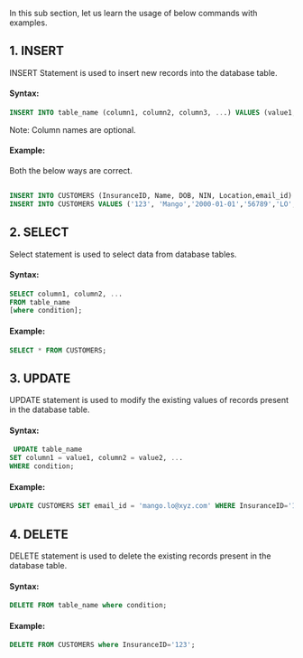 In this sub section, let us learn the usage of below commands with examples.

## 1. INSERT  
INSERT Statement  is used to insert new records into the database table.
#### Syntax:
```sql
INSERT INTO table_name (column1, column2, column3, ...) VALUES (value1, value2, value3, ...);
```

 Note: Column names are optional.

 ####   Example: 
 Both the below ways are correct.
```sql
     
INSERT INTO CUSTOMERS (InsuranceID, Name, DOB, NIN, Location,email_id) VALUES ('123', 'Mango','2000-01-01','56789','LO','Mango@xyz.com');
INSERT INTO CUSTOMERS VALUES ('123', 'Mango','2000-01-01','56789','LO','Mango@xyz.com'); 
```
## 2. SELECT 
Select statement is used to select data from database tables.

####   Syntax:
```sql
SELECT column1, column2, ...
FROM table_name
[where condition]; 
```
#### Example: 
```sql
SELECT * FROM CUSTOMERS; 
```    
## 3. UPDATE 
UPDATE statement is used to modify the existing values of records present in the database table.
   #### Syntax:
```sql
 UPDATE table_name
SET column1 = value1, column2 = value2, ...
WHERE condition; 
```
 ####   Example: 
 ```sql
 UPDATE CUSTOMERS SET email_id = 'mango.lo@xyz.com' WHERE InsuranceID='123';
```
## 4. DELETE 
DELETE statement is used to delete the existing records present in the database table.

####    Syntax: 
```sql 
DELETE FROM table_name where condition;
```
####    Example: 
```sql
DELETE FROM CUSTOMERS where InsuranceID='123';
```